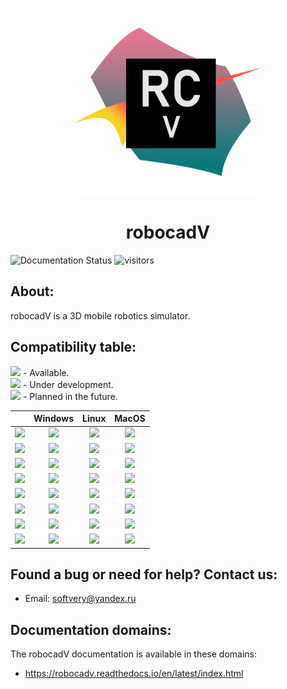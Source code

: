 <p align="center">
  <a href="https://robocadv.readthedocs.io/en/latest/index.html">
    <img src="https://github.com/CADindustries/container/blob/main/logos/logo_rcv_2.png" alt="robocadV logo" width="300" height="300">
  </a>
</p>
<h1 align="center">robocadV</h1>
  
  
![Documentation Status](https://readthedocs.org/projects/robocadv/badge/?version=latest)
![visitors](https://visitor-badge.laobi.icu/badge?page_id=Soft-V.robocadV-docs)

## About:

robocadV is a 3D mobile robotics simulator. 

## Сompatibility table:

![][1] - Available.  
![][2] - Under development.  
![][3] - Planned in the future.  

|   |  Windows  |  Linux  |  MacOS  |
|:-:|:-:|:-:|:-:|
|  <img width="56" src="https://github.com/Soft-V/robocadV-docs/blob/main/docs/source/res/logo_rcv_2.png"> | ![][1] | ![][2] | ![][2] |
|  <img height="48" src="https://github.com/abranhe/programming-languages-logos/blob/master/src/python/python_48x48.png"> | ![][1] | ![][1] | ![][1] |
|  <img height="48" src="https://github.com/abranhe/programming-languages-logos/blob/master/src/java/java_48x48.png"> | ![][1] | ![][1] | ![][1] | 
|  <img height="48" src="https://github.com/Soft-V/robocadV-docs/blob/main/docs/source/res/lv_logo.png"> | ![][1] | ![][2] | ![][2] | 
|  <img height="48" src="https://github.com/abranhe/programming-languages-logos/blob/master/src/csharp/csharp_48x48.png"> | ![][2] | ![][2] | ![][2] | 
|  <img height="48" src="https://github.com/abranhe/programming-languages-logos/blob/master/src/cpp/cpp_48x48.png"> | ![][2] | ![][3] | ![][3] | 
|  <img height="48" src="https://github.com/abranhe/programming-languages-logos/blob/master/src/javascript/javascript_48x48.png"> | ![][3] | ![][3] | ![][3] |
|  <img height="48" src="https://github.com/abranhe/programming-languages-logos/blob/master/src/ruby/ruby_48x48.png"> | ![][3] | ![][3] | ![][3] |

## Found a bug or need for help? Contact us:

  + Email: softvery@yandex.ru

## Documentation domains:

The robocadV documentation is available in these domains:
- https://robocadv.readthedocs.io/en/latest/index.html


[1]: https://github.com/Soft-V/robocadV-docs/blob/main/docs/source/res/github/check-all.png
[2]: https://github.com/Soft-V/robocadV-docs/blob/main/docs/source/res/github/hammer-wrench.png
[3]: https://github.com/Soft-V/robocadV-docs/blob/main/docs/source/res/github/brain.png
